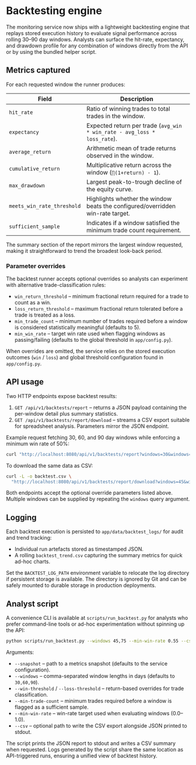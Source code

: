 # Backtesting engine

The monitoring service now ships with a lightweight backtesting engine that replays
stored execution history to evaluate signal performance across rolling 30–90 day
windows. Analysts can surface the hit-rate, expectancy, and drawdown profile for
any combination of windows directly from the API or by using the bundled helper
script.

## Metrics captured

For each requested window the runner produces:

| Field | Description |
| --- | --- |
| `hit_rate` | Ratio of winning trades to total trades in the window. |
| `expectancy` | Expected return per trade (`avg_win * win_rate - avg_loss * loss_rate`). |
| `average_return` | Arithmetic mean of trade returns observed in the window. |
| `cumulative_return` | Multiplicative return across the window (`∏(1+return) - 1`). |
| `max_drawdown` | Largest peak-to-trough decline of the equity curve. |
| `meets_win_rate_threshold` | Highlights whether the window beats the configured/overridden win-rate target. |
| `sufficient_sample` | Indicates if a window satisfied the minimum trade count requirement. |

The summary section of the report mirrors the largest window requested, making it
straightforward to trend the broadest look-back period.

### Parameter overrides

The backtest runner accepts optional overrides so analysts can experiment with
alternative trade-classification rules:

- `win_return_threshold` – minimum fractional return required for a trade to count as a win.
- `loss_return_threshold` – maximum fractional return tolerated before a trade is treated as a loss.
- `min_trade_count` – minimum number of trades required before a window is considered statistically meaningful (defaults to 5).
- `min_win_rate` – target win rate used when flagging windows as passing/failing (defaults to the global threshold in `app/config.py`).

When overrides are omitted, the service relies on the stored execution outcomes
(`win` / `loss`) and global threshold configuration found in `app/config.py`.

## API usage

Two HTTP endpoints expose backtest results:

1. `GET /api/v1/backtests/report` – returns a JSON payload containing the per-window
   detail plus summary statistics.
2. `GET /api/v1/backtests/report/download` – streams a CSV export suitable for spreadsheet
   analysis. Parameters mirror the JSON endpoint.

Example request fetching 30, 60, and 90 day windows while enforcing a minimum win
rate of 50%:

```bash
curl "http://localhost:8080/api/v1/backtests/report?windows=30&windows=60&windows=90&min_win_rate=0.5"
```

To download the same data as CSV:

```bash
curl -L -o backtest.csv \
  "http://localhost:8080/api/v1/backtests/report/download?windows=45&windows=75&min_trade_count=10"
```

Both endpoints accept the optional override parameters listed above. Multiple
windows can be supplied by repeating the `windows` query argument.

## Logging

Each backtest execution is persisted to `app/data/backtest_logs/` for audit and
trend tracking:

- Individual run artefacts stored as timestamped JSON.
- A rolling `backtest_trend.csv` capturing the summary metrics for quick ad-hoc
  charts.

Set the `BACKTEST_LOG_PATH` environment variable to relocate the log directory if
persistent storage is available. The directory is ignored by Git and can be safely
mounted to durable storage in production deployments.

## Analyst script

A convenience CLI is available at `scripts/run_backtest.py` for analysts who prefer
command-line tools or ad-hoc experimentation without spinning up the API:

```bash
python scripts/run_backtest.py --windows 45,75 --min-win-rate 0.55 --csv reports/latest.csv
```

Arguments:

- `--snapshot` – path to a metrics snapshot (defaults to the service configuration).
- `--windows` – comma-separated window lengths in days (defaults to `30,60,90`).
- `--win-threshold` / `--loss-threshold` – return-based overrides for trade classification.
- `--min-trade-count` – minimum trades required before a window is flagged as a sufficient sample.
- `--min-win-rate` – win-rate target used when evaluating windows (0.0–1.0).
- `--csv` – optional path to write the CSV export alongside JSON printed to stdout.

The script prints the JSON report to stdout and writes a CSV summary when
requested. Logs generated by the script share the same location as API-triggered
runs, ensuring a unified view of backtest history.
